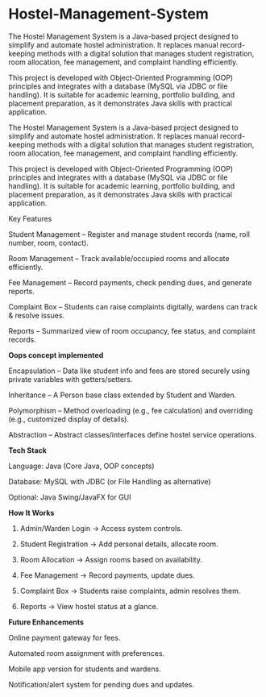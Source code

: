 # Hostel-Management-System

The Hostel Management System is a Java-based project designed to simplify and automate hostel administration. It replaces manual record-keeping methods with a digital solution that manages student registration, room allocation, fee management, and complaint handling efficiently.

This project is developed with Object-Oriented Programming (OOP) principles and integrates with a database (MySQL via JDBC or file handling). It is suitable for academic learning, portfolio building, and placement preparation, as it demonstrates Java skills with practical application.

The Hostel Management System is a Java-based project designed to simplify and automate hostel administration. It replaces manual record-keeping methods with a digital solution that manages student registration, room allocation, fee management, and complaint handling efficiently.

This project is developed with Object-Oriented Programming (OOP) principles and integrates with a database (MySQL via JDBC or file handling). It is suitable for academic learning, portfolio building, and placement preparation, as it demonstrates Java skills with practical application.

 Key Features
 
Student Management – Register and manage student records (name, roll number, room, contact).

Room Management – Track available/occupied rooms and allocate efficiently.

 Fee Management – Record payments, check pending dues, and generate reports.

 Complaint Box – Students can raise complaints digitally, wardens can track & resolve issues.

 Reports – Summarized view of room occupancy, fee status, and complaint records.

**Oops concept implemented**

Encapsulation – Data like student info and fees are stored securely using private variables with getters/setters.

Inheritance – A Person base class extended by Student and Warden.

Polymorphism – Method overloading (e.g., fee calculation) and overriding (e.g., customized display of details).

Abstraction – Abstract classes/interfaces define hostel service operations.

**Tech Stack**

Language: Java (Core Java, OOP concepts)

Database: MySQL with JDBC (or File Handling as alternative)

Optional: Java Swing/JavaFX for GUI


**How It Works**

1. Admin/Warden Login → Access system controls.


2. Student Registration → Add personal details, allocate room.


3. Room Allocation → Assign rooms based on availability.


4. Fee Management → Record payments, update dues.


5. Complaint Box → Students raise complaints, admin resolves them.


6. Reports → View hostel status at a glance.

 **Future Enhancements**

Online payment gateway for fees.

Automated room assignment with preferences.

Mobile app version for students and wardens.

Notification/alert system for pending dues and updates.
